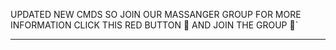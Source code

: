 UPDATED NEW CMDS SO JOIN OUR MASSANGER GROUP FOR MORE INFORMATION CLICK THIS RED BUTTON 🔳 AND JOIN THE GROUP 🚀`

----
